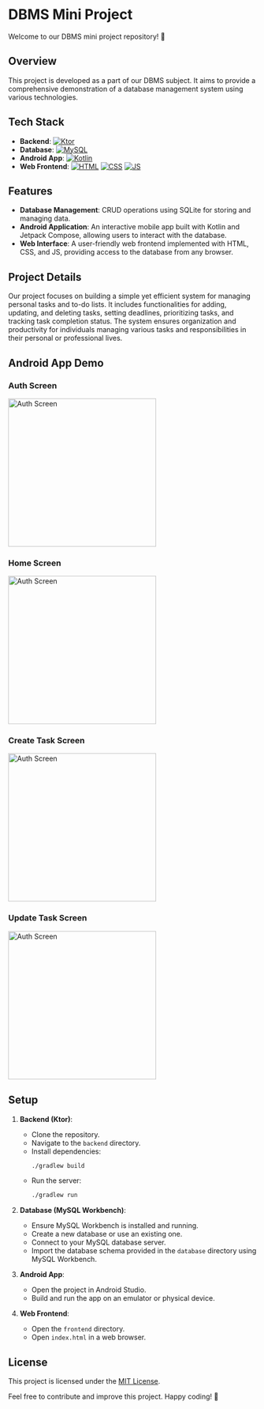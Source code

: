 # DBMS Mini Project

Welcome to our DBMS mini project repository! 🎉

## Overview
This project is developed as a part of our DBMS subject. It aims to provide a comprehensive demonstration of a database management system using various technologies.

## Tech Stack
- **Backend**: [![Ktor](https://img.shields.io/badge/Backend-Ktor-blue)](https://ktor.io/)
- **Database**: [![MySQL](https://img.shields.io/badge/Database-MySQL-blue)](https://www.mysql.com/)
- **Android App**: [![Kotlin](https://img.shields.io/badge/Android%20App-Kotlin-green)](https://kotlinlang.org/)
- **Web Frontend**: [![HTML](https://img.shields.io/badge/Web%20Frontend-HTML-red)](https://developer.mozilla.org/en-US/docs/Web/HTML) [![CSS](https://img.shields.io/badge/Web%20Frontend-CSS-blue)](https://developer.mozilla.org/en-US/docs/Web/CSS) [![JS](https://img.shields.io/badge/Web%20Frontend-JS-yellow)](https://developer.mozilla.org/en-US/docs/Web/JavaScript)

## Features
- **Database Management**: CRUD operations using SQLite for storing and managing data.
- **Android Application**: An interactive mobile app built with Kotlin and Jetpack Compose, allowing users to interact with the database.
- **Web Interface**: A user-friendly web frontend implemented with HTML, CSS, and JS, providing access to the database from any browser.

## Project Details
Our project focuses on building a simple yet efficient system for managing personal tasks and to-do lists. It includes functionalities for adding, updating, and deleting tasks, setting deadlines, prioritizing tasks, and tracking task completion status. The system ensures organization and productivity for individuals managing various tasks and responsibilities in their personal or professional lives.

## Android App Demo

### Auth Screen
<img src="SCREENSHOTS/loginScreen.png" alt="Auth Screen" width="300">

### Home Screen
<img src="SCREENSHOTS/homeUpdated.png" alt="Auth Screen" width="300">

### Create Task Screen
<img src="SCREENSHOTS/task.png" alt="Auth Screen" width="300">

### Update Task Screen
<img src="SCREENSHOTS/updateScreen.png" alt="Auth Screen" width="300">

## Setup
1. **Backend (Ktor)**:
   - Clone the repository.
   - Navigate to the `backend` directory.
   - Install dependencies: 
     ```bash
     ./gradlew build
     ```
   - Run the server: 
     ```bash
     ./gradlew run
     ```

2. **Database (MySQL Workbench)**:
   - Ensure MySQL Workbench is installed and running.
   - Create a new database or use an existing one.
   - Connect to your MySQL database server.
   - Import the database schema provided in the `database` directory using MySQL Workbench.

3. **Android App**:
   - Open the project in Android Studio.
   - Build and run the app on an emulator or physical device.

4. **Web Frontend**:
   - Open the `frontend` directory.
   - Open `index.html` in a web browser.


## License
This project is licensed under the [MIT License](LICENSE).

Feel free to contribute and improve this project. Happy coding! 🚀
